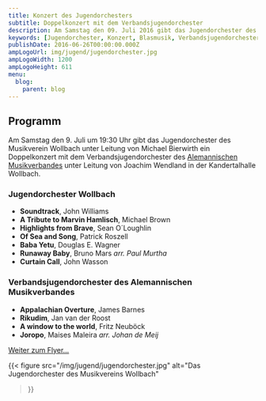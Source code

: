 ```yaml
---
title: Konzert des Jugendorchesters
subtitle: Doppelkonzert mit dem Verbandsjugendorchester
description: Am Samstag den 09. Juli 2016 gibt das Jugendorchester des Musikvereins Wollbach ein Doppelkonzert mit dem Verbandsjugendorchester des AMV.
keywords: [Jugendorchester, Konzert, Blasmusik, Verbandsjugendorchester, Verband, Wollbach, Alemannischer Musikverband, Jugendarbeit]
publishDate: 2016-06-26T00:00:00.000Z
ampLogoUrl: img/jugend/jugendorchester.jpg
ampLogoWidth: 1200
ampLogoHeight: 611
menu:
  blog:
    parent: blog
---
```


## Programm
Am Samstag den 9. Juli um 19:30 Uhr gibt das Jugendorchester des
Musikverein Wollbach unter Leitung von Michael Bierwirth ein Doppelkonzert
mit dem Verbandsjugendorchester des [Alemannischen Musikverbandes][amv]
unter Leitung von Joachim Wendland in der Kandertalhalle Wollbach.
### Jugendorchester Wollbach
- **Soundtrack**, John Williams
- **A Tribute to Marvin Hamlisch**, Michael Brown
- **Highlights from Brave**, Sean O´Loughlin
- **Of Sea and Song**, Patrick Roszell
- **Baba Yetu**, Douglas E. Wagner
- **Runaway Baby**, Bruno Mars *arr. Paul Murtha*
- **Curtain Call**, John Wasson

### Verbandsjugendorchester des Alemannischen Musikverbandes
- **Appalachian Overture**, James Barnes
- **Rikudim**, Jan van der Roost
- **A window to the world**, Fritz Neuböck
- **Joropo**, Maises Maleira *arr. Johan de Meij*

[Weiter zum Flyer...][flyer]

[amv]: http://musik-verband.de/
[flyer]: /files/flyer/16_jugendkonzert.pdf

{{< figure src="/img/jugend/jugendorchester.jpg"
           alt="Das Jugendorchester des Musikvereins Wollbach"
>}}
